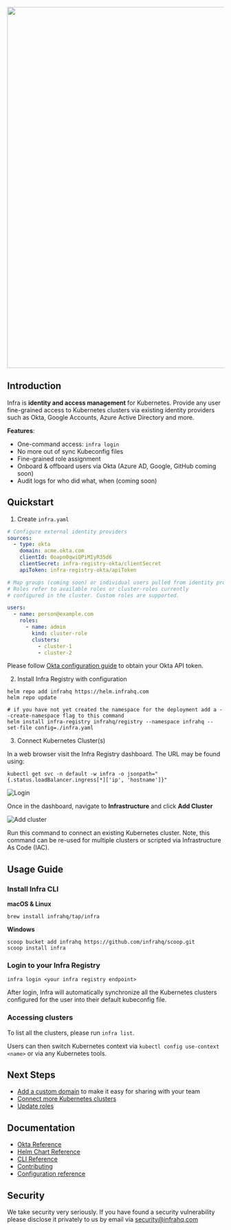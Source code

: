 <p align="center">
  <img src="./docs/images/header.svg" width="838" />
</p>

## Introduction
Infra is **identity and access management** for Kubernetes. Provide any user fine-grained access to Kubernetes clusters via existing identity providers such as Okta, Google Accounts, Azure Active Directory and more.

**Features**:
* One-command access: `infra login`
* No more out of sync Kubeconfig files
* Fine-grained role assignment
* Onboard & offboard users via Okta (Azure AD, Google, GitHub coming soon)
* Audit logs for who did what, when (coming soon)

## Quickstart

1. Create `infra.yaml` 
```yaml
# Configure external identity providers
sources:
  - type: okta
    domain: acme.okta.com
    clientId: 0oapn0qwiQPiMIyR35d6
    clientSecret: infra-registry-okta/clientSecret
    apiToken: infra-registry-okta/apiToken

# Map groups (coming soon) or individual users pulled from identity providers
# Roles refer to available roles or cluster-roles currently 
# configured in the cluster. Custom roles are supported. 

users:
  - name: person@example.com
    roles:
      - name: admin
        kind: cluster-role
        clusters:
          - cluster-1
          - cluster-2
```
Please follow [Okta configuration guide](./docs/okta.md) to obtain your Okta API token. 

2. Install Infra Registry with configuration

```
helm repo add infrahq https://helm.infrahq.com
helm repo update

# if you have not yet created the namespace for the deployment add a --create-namespace flag to this command
helm install infra-registry infrahq/registry --namespace infrahq --set-file config=./infra.yaml 
```

3. Connect Kubernetes Cluster(s)

In a web browser visit the Infra Registry dashboard. The URL may be found using: 

```
kubectl get svc -n default -w infra -o jsonpath="{.status.loadBalancer.ingress[*]['ip', 'hostname']}"
```
![Login](https://user-images.githubusercontent.com/251292/128047128-7bb0da64-4111-4116-b39b-03ca70687ad2.png)

Once in the dashboard, navigate to **Infrastructure** and click **Add Cluster**

![Add cluster](https://user-images.githubusercontent.com/251292/128047513-77500f36-b8a7-4b51-afff-f75f63c7fb7d.png)

Run this command to connect an existing Kubernetes cluster. Note, this command can be re-used for multiple clusters or scripted via Infrastructure As Code (IAC).

## Usage Guide 

### Install Infra CLI

**macOS & Linux**

```
brew install infrahq/tap/infra
```

**Windows**

```
scoop bucket add infrahq https://github.com/infrahq/scoop.git
scoop install infra
```

### Login to your Infra Registry

```
infra login <your infra registry endpoint>
```

After login, Infra will automatically synchronize all the Kubernetes clusters configured for the user into their default kubeconfig file. 


### Accessing clusters 

To list all the clusters, please run `infra list`. 

Users can then switch Kubernetes context via `kubectl config use-context <name>` or via any Kubernetes tools. 

## Next Steps 
* [Add a custom domain](./docs/domain.md) to make it easy for sharing with your team 
* [Connect more Kubernetes clusters](./docs/connect.md)
* [Update roles](./docs/permissions.md) 

## Documentation
* [Okta Reference](./docs/okta.md)
* [Helm Chart Reference](./docs/helm.md)
* [CLI Reference](./docs/cli.md)
* [Contributing](./docs/contributing.md)
* [Configuration reference](./docs/configuration.md)

## Security
We take security very seriously. If you have found a security vulnerability please disclose it privately to us by email via [security@infrahq.com](mailto:security@infrahq.com)
